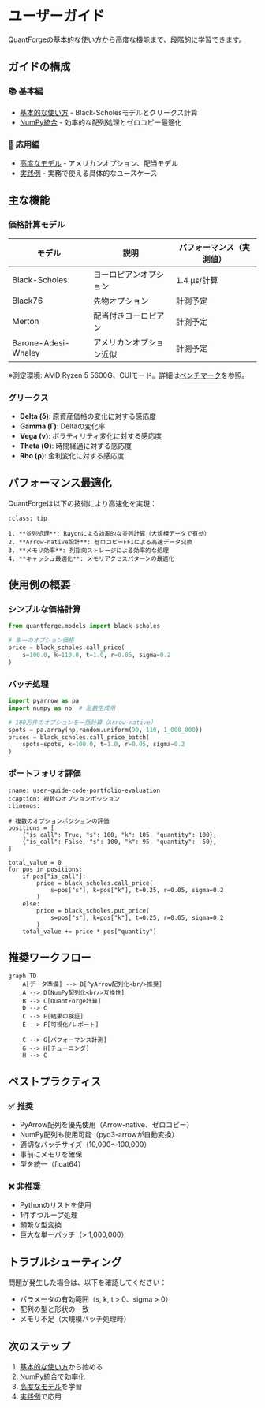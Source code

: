 # ユーザーガイド

QuantForgeの基本的な使い方から高度な機能まで、段階的に学習できます。

## ガイドの構成

### 📚 基本編

- [基本的な使い方](basic_usage.md) - Black-Scholesモデルとグリークス計算
- [NumPy統合](numpy_integration.md) - 効率的な配列処理とゼロコピー最適化

### 🎯 応用編

- [高度なモデル](advanced_models.md) - アメリカンオプション、配当モデル
- [実践例](examples.md) - 実務で使える具体的なユースケース

## 主な機能

### 価格計算モデル

| モデル | 説明 | パフォーマンス（実測値） |
|--------|------|---------------|
| Black-Scholes | ヨーロピアンオプション | 1.4 μs/計算 |
| Black76 | 先物オプション | 計測予定 |
| Merton | 配当付きヨーロピアン | 計測予定 |
| Barone-Adesi-Whaley | アメリカンオプション近似 | 計測予定 |

※測定環境: AMD Ryzen 5 5600G、CUIモード。詳細は[ベンチマーク](../performance/benchmarks.md)を参照。

### グリークス

- **Delta (δ)**: 原資産価格の変化に対する感応度
- **Gamma (Γ)**: Deltaの変化率
- **Vega (ν)**: ボラティリティ変化に対する感応度
- **Theta (Θ)**: 時間経過に対する感応度
- **Rho (ρ)**: 金利変化に対する感応度

## パフォーマンス最適化

QuantForgeは以下の技術により高速化を実現：

```{admonition} 最適化技術
:class: tip

1. **並列処理**: Rayonによる効率的な並列計算（大規模データで有効）
2. **Arrow-native設計**: ゼロコピーFFIによる高速データ交換
3. **メモリ効率**: 列指向ストレージによる効率的な処理
4. **キャッシュ最適化**: メモリアクセスパターンの最適化
```

## 使用例の概要

### シンプルな価格計算

```python
from quantforge.models import black_scholes

# 単一のオプション価格
price = black_scholes.call_price(
    s=100.0, k=110.0, t=1.0, r=0.05, sigma=0.2
)
```

### バッチ処理

```python
import pyarrow as pa
import numpy as np  # 乱数生成用

# 100万件のオプションを一括計算（Arrow-native）
spots = pa.array(np.random.uniform(90, 110, 1_000_000))
prices = black_scholes.call_price_batch(
    spots=spots, k=100.0, t=1.0, r=0.05, sigma=0.2
)
```

### ポートフォリオ評価

```{code-block} python
:name: user-guide-code-portfolio-evaluation
:caption: 複数のオプションポジション
:linenos:

# 複数のオプションポジションの評価
positions = [
    {"is_call": True, "s": 100, "k": 105, "quantity": 100},
    {"is_call": False, "s": 100, "k": 95, "quantity": -50},
]

total_value = 0
for pos in positions:
    if pos["is_call"]:
        price = black_scholes.call_price(
            s=pos["s"], k=pos["k"], t=0.25, r=0.05, sigma=0.2
        )
    else:
        price = black_scholes.put_price(
            s=pos["s"], k=pos["k"], t=0.25, r=0.05, sigma=0.2
        )
    total_value += price * pos["quantity"]
```

## 推奨ワークフロー

```{mermaid}
graph TD
    A[データ準備] --> B[PyArrow配列化<br/>推奨]
    A --> D[NumPy配列化<br/>互換性]
    B --> C[QuantForge計算]
    D --> C
    C --> E[結果の検証]
    E --> F[可視化/レポート]
    
    C --> G[パフォーマンス計測]
    G --> H[チューニング]
    H --> C
```

## ベストプラクティス

### ✅ 推奨

- PyArrow配列を優先使用（Arrow-native、ゼロコピー）
- NumPy配列も使用可能（pyo3-arrowが自動変換）
- 適切なバッチサイズ（10,000～100,000）
- 事前にメモリを確保
- 型を統一（float64）

### ❌ 非推奨

- Pythonのリストを使用
- 1件ずつループ処理
- 頻繁な型変換
- 巨大な単一バッチ（> 1,000,000）

## トラブルシューティング

問題が発生した場合は、以下を確認してください：
- パラメータの有効範囲（s, k, t > 0、sigma > 0）
- 配列の型と形状の一致
- メモリ不足（大規模バッチ処理時）

## 次のステップ

1. [基本的な使い方](basic_usage.md)から始める
2. [NumPy統合](numpy_integration.md)で効率化
3. [高度なモデル](advanced_models.md)を学習
4. [実践例](examples.md)で応用